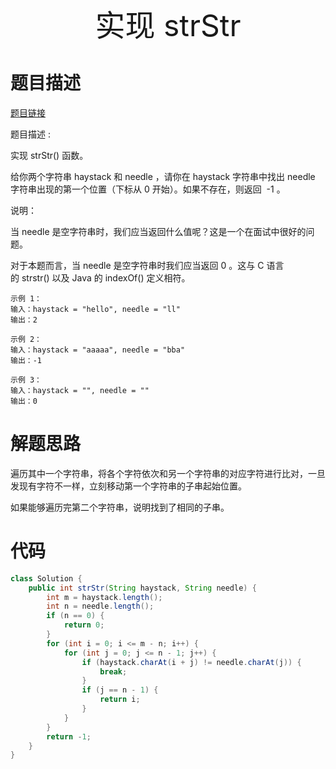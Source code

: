 <div align='center' ><font size='70'>实现 strStr</font></div>

# 题目描述

<a href="https://leetcode-cn.com/problems/implement-strstr/">题目链接</a>

题目描述 :

实现 strStr() 函数。

给你两个字符串 haystack 和 needle ，请你在 haystack 字符串中找出 needle 字符串出现的第一个位置（下标从 0 开始）。如果不存在，则返回  -1 。

说明：

当 needle 是空字符串时，我们应当返回什么值呢？这是一个在面试中很好的问题。

对于本题而言，当 needle 是空字符串时我们应当返回 0 。这与 C 语言的 strstr() 以及 Java 的 indexOf() 定义相符。

````
示例 1：
输入：haystack = "hello", needle = "ll"
输出：2

示例 2：
输入：haystack = "aaaaa", needle = "bba"
输出：-1

示例 3：
输入：haystack = "", needle = ""
输出：0
````

# 解题思路

遍历其中一个字符串，将各个字符依次和另一个字符串的对应字符进行比对，一旦发现有字符不一样，立刻移动第一个字符串的子串起始位置。

如果能够遍历完第二个字符串，说明找到了相同的子串。

# 代码

```java
class Solution {
    public int strStr(String haystack, String needle) {
        int m = haystack.length();
        int n = needle.length();
        if (n == 0) {
            return 0;
        }
        for (int i = 0; i <= m - n; i++) {
            for (int j = 0; j <= n - 1; j++) {
                if (haystack.charAt(i + j) != needle.charAt(j)) {
                    break;
                }
                if (j == n - 1) {
                    return i;
                }
            }
        }
        return -1;
    }
}
```


